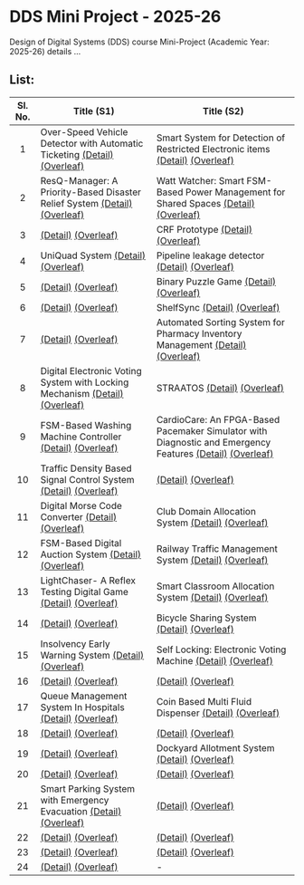 # DDS Mini Project - 2025-26
Design of Digital Systems (DDS) course Mini-Project (Academic Year: 2025-26) details ...

## List:

| Sl. No. | Title (S1) | Title (S2) |
| :---: | --- | --- |
| 1 |  Over-Speed Vehicle Detector with Automatic Ticketing [(Detail)](https://github.com/aadharsh06/S1-T1-25-26) [(Overleaf)](https://www.overleaf.com/8788215833spctcxwhhqvf#5701b7) | Smart System for Detection of Restricted Electronic items [(Detail)](https://github.com/Tanmay-gsn/DDS-Mini-Project_S2-T1) [(Overleaf)](https://www.overleaf.com/project/68e1e908f75db8e184d19760) |
| 2 |  ResQ-Manager: A Priority-Based Disaster Relief System [(Detail)](https://github.com/Rudr-1705/S1-T2-25-26) [(Overleaf)](https://www.overleaf.com/2959872253yzqtktnwngwc#f1725f) | Watt Watcher: Smart FSM-Based Power  Management for Shared Spaces [(Detail)](https://github.com/Srik73/S2-T2-25-26) [(Overleaf)](https://www.overleaf.com/project/68e1e90df75db8e184d197c3) |
| 3 |  [(Detail)]() [(Overleaf)](https://www.overleaf.com/6477466427qxwgqtkwgtdw#503579) | CRF Prototype [(Detail)](https://github.com/ResiduosCodeur/S2-T3-25-26) [(Overleaf)](https://www.overleaf.com/project/68e1e912820c5820e4510378) |
| 4 |  UniQuad System [(Detail)](https://github.com/compu-TEE/S1-T4-25-26) [(Overleaf)](https://www.overleaf.com/1554373558rcfrzxtjksrm#f5e94f) | Pipeline leakage detector [(Detail)]() [(Overleaf)](https://www.overleaf.com/project/68e1e918102adb1198fc14a0) |
| 5 |  [(Detail)]() [(Overleaf)](https://www.overleaf.com/project/68e1e89fef5b9104f3e74178) | Binary Puzzle Game [(Detail)](https://github.com/aditi0556/S2-T5-25-26) [(Overleaf)](https://www.overleaf.com/project/68e1e91d2d8de391137738d6) |
| 6 |  [(Detail)]() [(Overleaf)](https://www.overleaf.com/project/68e1e8a58e0f10bb763389f6) |  ShelfSync [(Detail)](https://github.com/kshama-jay247/S2-T6-25-26) [(Overleaf)](https://www.overleaf.com/project/68e1e921f75db8e184d1a183) |
| 7 |  [(Detail)]() [(Overleaf)](https://www.overleaf.com/project/68e1e8ac102adb1198fc0870) |  Automated Sorting System for Pharmacy Inventory Management [(Detail)](https://github.com/himanshuaggarwal924/S2-T7-25-26) [(Overleaf)](https://www.overleaf.com/project/68e1e927102adb1198fc1633) |
| 8 |  Digital Electronic Voting System with Locking Mechanism [(Detail)](https://github.com/Phanindra2007/S1-T8-25-26) [(Overleaf)](https://www.overleaf.com/project/68e1e8b18e0f10bb76338c69) |  STRAATOS [(Detail)](https://github.com/SteganoSage/S2-T8-25-26-) [(Overleaf)](https://www.overleaf.com/project/68e1e92c8e0f10bb763397f3) |
| 9 |  FSM-Based Washing Machine Controller [(Detail)](https://github.com/karthikeyagupta108/S1-T9-25-26) [(Overleaf)](https://www.overleaf.com/project/68e1e8b7a13055a9b9e14e01) |  CardioCare: An FPGA-Based Pacemaker Simulator with Diagnostic and Emergency Features [(Detail)](https://github.com/Master9Wayne/S2-T9-25-26) [(Overleaf)](https://www.overleaf.com/project/68e1e931f75db8e184d1a2bc) |
| 10 |  Traffic Density Based Signal Control System [(Detail)](https://github.com/kpramithrai/S1-T10-25-26) [(Overleaf)](https://www.overleaf.com/project/68e1e8bd102adb1198fc0987) |  [(Detail)]() [(Overleaf)](https://www.overleaf.com/project/68e1e937102adb1198fc1797) |
| 11 |  Digital Morse Code Converter [(Detail)](https://github.com/rmharshitha24/S1-T11-25-26) [(Overleaf)](https://www.overleaf.com/project/68e1e8c3820c5820e450fb3f) |  Club Domain Allocation System [(Detail)](https://github.com/j1y4-j/S2-T11-25-26) [(Overleaf)](https://www.overleaf.com/project/68e1e93cf75db8e184d1a4b8) |
| 12 |  FSM-Based Digital Auction System [(Detail)](https://github.com/Veena-nitk/S1-T12-25-26) [(Overleaf)](https://www.overleaf.com/project/68e1e8c9820c5820e450fbb6) |  Railway Traffic Management System [(Detail)](https://github.com/S-Rohit-08/S2-T12-25-26) [(Overleaf)](https://www.overleaf.com/project/68e1e9488e0f10bb76339a48) |
| 13 |  LightChaser- A Reflex Testing Digital Game [(Detail)](https://github.com/AVD1906/S1-T13-25-26) [(Overleaf)](https://www.overleaf.com/project/68e1e8cef75db8e184d191db) |  Smart Classroom Allocation System [(Detail)](https://github.com/Vidith-Murthy/S2-T13-25-26) [(Overleaf)](https://www.overleaf.com/project/68e1e94e102adb1198fc19b2) |
| 14 |  [(Detail)]() [(Overleaf)](https://www.overleaf.com/project/68e1e8d32d8de3911377311e) |  Bicycle Sharing System [(Detail)](https://github.com/akh7177/S2-T14-25-26) [(Overleaf)](https://www.overleaf.com/project/68e1e9548e0f10bb76339bc4) |
| 15 |  Insolvency Early Warning System [(Detail)](https://github.com/adityagayan241cs103/S1-T15-25-26) [(Overleaf)](https://www.overleaf.com/project/68e1e8d9f75db8e184d19328) |  Self Locking: Electronic Voting Machine [(Detail)](https://github.com/Ank-Frost/S2-T15-25-26) [(Overleaf)](https://www.overleaf.com/project/68e1e959820c5820e4510a53) |
| 16 |  [(Detail)]() [(Overleaf)](https://www.overleaf.com/project/68e1e8de102adb1198fc0dd9) |  [(Detail)]() [(Overleaf)](https://www.overleaf.com/project/68e1e95e8e0f10bb76339c85) |
| 17 |  Queue Management System In Hospitals [(Detail)](https://github.com/pranathi-lagudu/S1-T17-25-26) [(Overleaf)](https://www.overleaf.com/project/68e1e8e4102adb1198fc0e5c) |  Coin Based Multi Fluid Dispenser [(Detail)](https://github.com/PremSai-1259/S2-T17-25-26) [(Overleaf)](https://www.overleaf.com/project/68e1e964820c5820e4510b57) |
| 18 |  [(Detail)]() [(Overleaf)](https://www.overleaf.com/project/68e1e8e9820c5820e450ffaf) |  [(Detail)]() [(Overleaf)](https://www.overleaf.com/project/68e1e969820c5820e4510bb4) |
| 19 |  [(Detail)]() [(Overleaf)](https://www.overleaf.com/project/68e1e8eff75db8e184d194f1) |  Dockyard Allotment System [(Detail)](https://github.com/nikhileswar-ambati/S2-T19-25-26) [(Overleaf)](https://www.overleaf.com/project/68e1e96e2d8de39113773fb8) |
| 20 |  [(Detail)]() [(Overleaf)](https://www.overleaf.com/project/68e1e8f52d8de39113773424) |  [(Detail)]() [(Overleaf)](https://www.overleaf.com/project/68e1e975ef5b9104f3e765f1) |
| 21 |  Smart Parking System with Emergency Evacuation [(Detail)](https://github.com/RVBilimagga/-S1-T21-25-26) [(Overleaf)](https://www.overleaf.com/project/68e1e8fb820c5820e4510134) |  [(Detail)]() [(Overleaf)](https://www.overleaf.com/project/68e1e97ba13055a9b9e160c8) |
| 22 |  [(Detail)]() [(Overleaf)](https://www.overleaf.com/project/68e1e900f75db8e184d196a9) |  [(Detail)]() [(Overleaf)](https://www.overleaf.com/project/68e1e980820c5820e4510eb0) |
| 23 |  [(Detail)]() [(Overleaf)]() |  [(Detail)]() [(Overleaf)]() |
| 24 |  [(Detail)]() [(Overleaf)]() | - |
